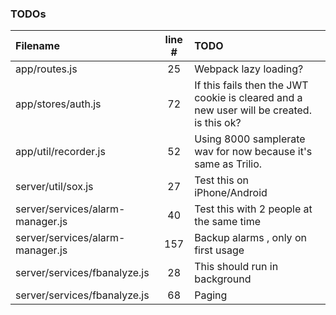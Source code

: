 ### TODOs
| Filename | line # | TODO
|:------|:------:|:------
| app/routes.js | 25 | Webpack lazy loading?
| app/stores/auth.js | 72 | If this fails then the JWT cookie is cleared and a new user will be created. is this ok?
| app/util/recorder.js | 52 | Using 8000 samplerate wav for now because it's same as Trilio.
| server/util/sox.js | 27 | Test this on iPhone/Android
| server/services/alarm-manager.js | 40 | Test this with 2 people at the same time
| server/services/alarm-manager.js | 157 | Backup alarms , only on first usage
| server/services/fbanalyze.js | 28 | This should run in background
| server/services/fbanalyze.js | 68 | Paging